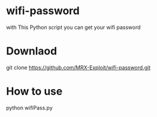# wifi-password
with This Python script you can get your wifi password 
# Downlaod
git clone https://github.com/MRX-Exploit/wifi-password.git
# How to use
python wifiPass.py 

